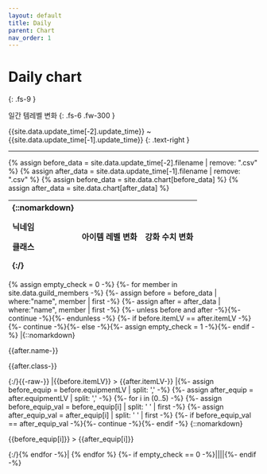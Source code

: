 ```yaml
---
layout: default
title: Daily
parent: Chart
nav_order: 1
---
```


# Daily chart
{: .fs-9 }

일간 템레벨 변화
{: .fs-6 .fw-300 }

{{site.data.update_time[-2].update_time}} ~ {{site.data.update_time[-1].update_time}}
{: .text-right }

---

{% assign before_data = site.data.update_time[-2].filename | remove: ".csv" %}
{% assign after_data = site.data.update_time[-1].filename | remove: ".csv" %}
{% assign before_data = site.data.chart[before_data] %}
{% assign after_data = site.data.chart[after_data] %}

| {::nomarkdown}<p>닉네임</p><p>클래스</p>{:/} | 아이템 레벨 변화 | 강화 수치 변화 |
|:-|:-:|:-:|
{% assign empty_check = 0 -%}
{%- for member in site.data.guild_members -%}
{%- assign before = before_data | where:"name", member | first -%}
{%- assign after = after_data | where:"name", member | first -%}
{%- unless before and after -%}{%- continue -%}{%- endunless -%}
{%- if before.itemLV == after.itemLV -%}{%- continue -%}{%- else -%}{%- assign empty_check = 1 -%}{%- endif -%}
|{::nomarkdown}<p>{{after.name-}}</p><p>{{after.class-}}</p>{:/}{{-raw-}}
|{{before.itemLV}} > {{after.itemLV-}}
|{%- assign before_equip = before.equipmentLV | split: ',' -%}
{%- assign after_equip = after.equipmentLV | split: ',' -%}
{%- for i in (0..5) -%}
{%- assign before_equip_val = before_equip[i] | split: ' ' | first -%}
{%- assign after_equip_val = after_equip[i] | split: ' ' | first -%}
{%- if before_equip_val == after_equip_val -%}{%- continue -%}{%- endif -%}
{::nomarkdown}<p>{{before_equip[i]}} > {{after_equip[i]}}</p>{:/}{% endfor -%}|
{% endfor %}
{%- if empty_check == 0 -%}||||{%- endif -%}
